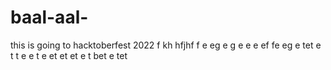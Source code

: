 # baal-aal-
this is going to hacktoberfest 2022
f kh hfjhf
f e eg e
g e e 
e ef fe eg 
e tet e
t 
t e
 e
 t e et et 
 et e
 t bet e 
 tet 
 
